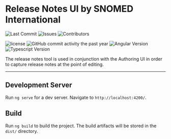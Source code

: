 # Release Notes UI by SNOMED International

![Last Commit](https://img.shields.io/github/last-commit/ihtsdo/release-notes-ui/develop)
![Issues](https://img.shields.io/github/issues/ihtsdo/release-notes-ui)
![Contributors](https://img.shields.io/github/contributors/ihtsdo/release-notes-ui)

![license](https://img.shields.io/badge/License-Apache%202.0-blue.svg)
![GitHub commit activity the past year](https://img.shields.io/github/commit-activity/m/ihtsdo/release-notes-ui/develop)
![Angular Version](https://img.shields.io/github/package-json/dependency-version/ihtsdo/release-notes-ui/@angular/core)
![Typescript Version](https://img.shields.io/github/package-json/dependency-version/ihtsdo/release-notes-ui/dev/typescript)

The release notes tool is used in conjunction with the Authoring UI in order to capture release notes at the point of editing.

---

## Development Server

Run `ng serve` for a dev server. Navigate to `http://localhost:4200/`.

## Build

Run `ng build` to build the project. The build artifacts will be stored in the `dist/` directory.

